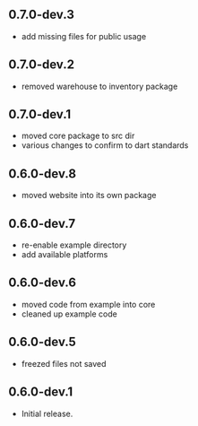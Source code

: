 ## 0.7.0-dev.3

* add missing files for public usage

## 0.7.0-dev.2

* removed warehouse to inventory package

## 0.7.0-dev.1

* moved core package to src dir
* various changes to confirm to dart standards

## 0.6.0-dev.8

* moved website into its own package

## 0.6.0-dev.7

* re-enable example directory
* add available platforms

## 0.6.0-dev.6

* moved code from example into core
* cleaned up example code

## 0.6.0-dev.5

* freezed files not saved

## 0.6.0-dev.1

* Initial release.
